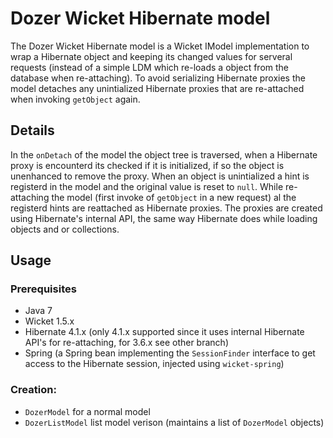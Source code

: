 # Dozer Wicket Hibernate model

The Dozer Wicket Hibernate model is a Wicket IModel implementation to wrap a Hibernate object and keeping its changed values for serveral requests (instead of a simple LDM which re-loads a object from the database when re-attaching). To avoid serializing Hibernate proxies the model detaches any unintialized Hibernate proxies that are re-attached when invoking `getObject` again.

## Details

In the `onDetach` of the model the object tree is traversed, when a Hibernate proxy is encounterd its checked if it is initialized, if so the object is unenhanced to remove the proxy. When an object is unintialized a hint is registerd in the model and the original value is reset to `null`. While re-attaching the model (first invoke of `getObject` in a new request) al the registerd hints are reattached as Hibernate proxies. The proxies are created using Hibernate's internal API, the same way Hibernate does while loading objects and or collections.

## Usage

### Prerequisites

* Java 7
* Wicket 1.5.x
* Hibernate 4.1.x (only 4.1.x supported since it uses internal Hibernate API's for re-attaching, for 3.6.x see other branch)
* Spring (a Spring bean implementing the `SessionFinder` interface to get access to the Hibernate session, injected using `wicket-spring`)

### Creation:

* `DozerModel` for a normal model
* `DozerListModel` list model verison (maintains a list of `DozerModel` objects)